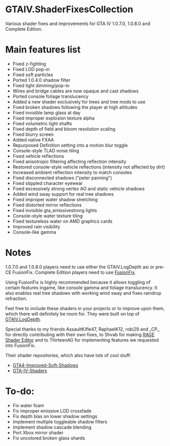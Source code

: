 # GTAIV.ShaderFixesCollection
Various shader fixes and improvements for GTA IV 1.0.7.0, 1.0.8.0 and Complete Edition.

# Main features list
- Fixed z-fighting
- Fixed LOD pop-in
- Fixed soft particles
- Ported 1.0.4.0 shadow filter
- Fixed light dimming/pop-in
- Wires and bridge cables are now opaque and cast shadows
- Ported console foliage translucency
- Added a new shader exclusively for trees and tree mods to use
- Fixed broken shadows following the player at high altitudes
- Fixed invisible lamp glass at day
- Fixed improper explosion texture alpha
- Fixed volumetric light shafts
- Fixed depth of field and bloom resolution scaling
- Fixed blurry screen
- Added native FXAA
- Repurposed Definition setting into a motion blur toggle
- Console-style TLAD noise tiling
- Fixed vehicle reflections
- Fixed anisotropic filtering affecting reflection intensity
- Restored console-style vehicle reflections (intensity not affected by dirt)
- Increased ambient reflection intensity to match consoles
- Fixed disconnected shadows ("peter panning")
- Fixed stippled character eyewear
- Fixed excessively strong vertex AO and static vehicle shadows
- Added wind sway support for real tree shadows
- Fixed improper water shadow stretching
- Fixed distorted mirror reflections
- Fixed invisible gta_emissivestrong lights
- Console-style water texture tiling
- Fixed textureless water on AMD graphics cards
- Improved rain visibility
- Console-like gamma

# Notes
1.0.7.0 and 1.0.8.0 players need to use either the GTAIV.LogDepth asi or pre-CE FusionFix. Complete Edition players need to use [FusionFix](https://github.com/ThirteenAG/GTAIV.EFLC.FusionFix).

Using FusionFix is highly recommended because it allows toggling of certain features ingame, like console gamma and foliage translucency. It also enables real tree shadows with working wind sway and fixes raindrop refraction.

Feel free to include these shaders in your projects or to improve upon them, which there will definitely be room for. They were built on top of [GTAIV.LogDepth](https://github.com/Parallellines0451/GTAIV.LogDepth).

Special thanks to my friends AssaultKifle47, RaphaelK12, robi29 and \_CP_ for directly contributing with their own fixes, to Shvab for making [RAGE Shader Editor](https://github.com/d3g0n-byte/rage-shader-editor-cpp) and to ThirteenAG for implementing features we requested into FusionFix.

Their shader repositories, which also have lots of cool stuff:
- [GTA4-Improved-Soft-Shadows](https://github.com/RaphaelK12/GTA4-Improved-Soft-Shadows)
- [GTA-IV-Shaders](https://github.com/robi29/GTA-IV-Shaders)

# To-do:
- Fix water foam
- Fix improper emissive LOD crossfade
- Fix depth bias on lower shadow settings
- Implement multiple toggleable shadow filters
- Implement shadow cascade blending
- Port Xbox mirror shader
- Fix uncolored broken glass shards
